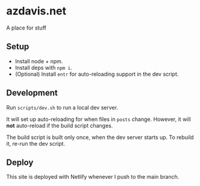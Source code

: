# azdavis.net

A place for stuff

## Setup

- Install node + npm.
- Install deps with `npm i`.
- (Optional) Install `entr` for auto-reloading support in the dev script.

## Development

Run `scripts/dev.sh` to run a local dev server.

It will set up auto-reloading for when files in `posts` change. However, it will **not** auto-reload if the build script changes.

The build script is built only once, when the dev server starts up. To rebuild it, re-run the dev script.

## Deploy

This site is deployed with Netlify whenever I push to the main branch.
